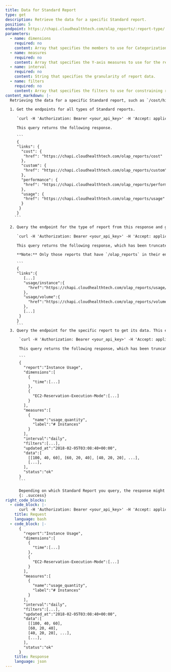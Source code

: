 ```yaml
---
title: Data for Standard Report
type: get
description: Retrieve the data for a specific Standard report.
position: 5
endpoint: https://chapi.cloudhealthtech.com/olap_reports/:report-type/:report-id
parameters:
  - name: dimensions
    required: no
    content: Array that specifies the members to use for Categorization and the X-Axis.
  - name: measures
    required: no
    content: Array that specifies the Y-axis measures to use for the report.
  - name: interval
    required: no
    content: String that specifies the granularity of report data.
  - name: filters
    required: no
    content: Array that specifies the filters to use for constraining report data.
content_markdown: |-
  Retrieving the data for a specific Standard report, such as `/cost/history`, `/cost/current`, or `/usage/instance` involves the following steps.

  1. Get the endpoints for all types of Standard reports.

     `curl -H 'Authorization: Bearer <your_api_key>' -H 'Accept: application/json' 'https://chapi.cloudhealthtech.com/olap_reports'`

     This query returns the following response.

     ```
     {
     "links": {
       "cost": {
        "href": "https://chapi.cloudhealthtech.com/olap_reports/cost"
       },
       "custom": {
        "href": "https://chapi.cloudhealthtech.com/olap_reports/custom"
       },
       "performance": {
        "href": "https://chapi.cloudhealthtech.com/olap_reports/performance"
       },
       "usage": {
        "href": "https://chapi.cloudhealthtech.com/olap_reports/usage"
       }
      }
     }
    ```

  2. Query the endpoint for the type of report from this response and get a list of all reports of that type. This example request queries the `/usage` endpoint to get a list of all Standard Usage Reports.

     `curl -H 'Authorization: Bearer <your_api_key>' -H 'Accept: application/json' 'https://chapi.cloudhealthtech.com/olap_reports/usage'`

     This query returns the following response, which has been truncated here for simplification.

     **Note:** Only those reports that have `/olap_reports` in their endpoint are accessible through the API.

     ```
     {  
     "links":{
        [...]
        "usage/instance":{  
          "href":"https://chapi.cloudhealthtech.com/olap_reports/usage/instance"
        },
        "usage/volume":{  
          "href":"https://chapi.cloudhealthtech.com/olap_reports/volume"
        },
        [...]
      }
     }
     ```
  3. Query the endpoint for the specific report to get its data. This example request queries the `/usage/instance` endpoint to get the data for the EC2 Instance Usage report.

      `curl -H 'Authorization: Bearer <your_api_key>' -H 'Accept: application/json' 'https://chapi.cloudhealthtech.com/olap_reports/usage/instance'`

      This query returns the following response, which has been truncated here for simplification.

      ```
      {
        "report":"Instance Usage",
        "dimensions":[
          {
            "time":[...]
          },
          {
            "EC2-Reservation-Execution-Mode":[...]
          }
        ],
        "measures":[
          {
            "name":"usage_quantity",
            "label":"# Instances"
          }
        ],
        "interval":"daily",
        "filters":[...],
        "updated_at":"2018-02-05T03:08:40+00:00",
        "data":[
          [[100, 40, 60], [60, 20, 40], [40, 20, 20], ...],
          [...],
        ],
        "status":"ok"
      }
      ```

      Depending on which Standard Report you query, the response might vary in structure. However, all responses have common elements. See [Understand Report Data Format](#Reportingreport-data-format).
      {: .success}
right_code_blocks:
  - code_block: |-
      curl -H 'Authorization: Bearer <your_api_key>' -H 'Accept: application/json' 'https://chapi.cloudhealthtech.com/olap_reports/usage/instance'`
    title: Request
    language: bash
  - code_block: |-
      {
        "report":"Instance Usage",
        "dimensions":[
          {
            "time":[...]
          },
          {
            "EC2-Reservation-Execution-Mode":[...]
          }
        ],
        "measures":[
          {
            "name":"usage_quantity",
            "label":"# Instances"
          }
        ],
        "interval":"daily",
        "filters":[...],
        "updated_at":"2018-02-05T03:08:40+00:00",
        "data":[
          [[100, 40, 60],
          [60, 20, 40],
          [40, 20, 20], ...],
          [...],
        ],
        "status":"ok"
      }
    title: Response
    language: json
---
```

